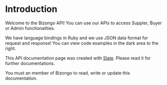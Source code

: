 # Introduction

Welcome to the Bizongo API! You can use our APIs to access Suppler, Buyer or Admin functionalities.

We have language bindings in Ruby and we use JSON data format for request and response! You can view code examples in the dark area to the right.

This API documentation page was created with [Slate](https://github.com/tripit/slate). Please read it for further documentations.

<aside class="warning">
You must an member of Bizongo to read, write or update this documentation.
</aside>
